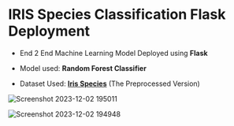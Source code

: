 # IRIS Species Classification Flask Deployment

* End 2 End Machine Learning Model Deployed using **Flask**

* Model used: **Random Forest Classifier**

* Dataset Used: **[Iris Species](https://www.kaggle.com/datasets/uciml/iris)** (The Preprocessed Version)

![Screenshot 2023-12-02 195011](https://github.com/YoussefAboelwafa/IRIS-Species-Classification_Flask-Deployment/assets/96186143/4f540ba1-0c6d-47e2-ae42-735d6554d0ef)

![Screenshot 2023-12-02 194948](https://github.com/YoussefAboelwafa/IRIS-Species-Classification_Flask-Deployment/assets/96186143/1d5b6483-8867-4caa-8ff7-59821c7e3d4c)

